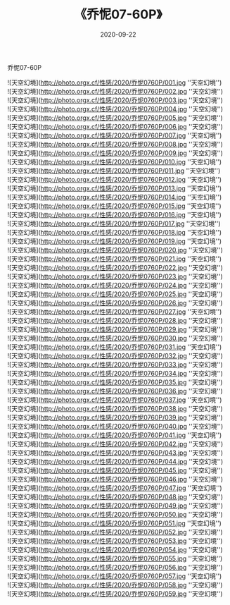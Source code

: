 ﻿---
layout: post
title: 《乔怩07-60P》
date: 2020-09-22
img: http://photo.orgx.cf/性感/2020/乔怩0760P/000.jpg
tags: [美女,性感,泳衣]
---

乔怩07-60P



![天空幻境](http://photo.orgx.cf/性感/2020/乔怩0760P/001.jpg ''天空幻境'')<br>
![天空幻境](http://photo.orgx.cf/性感/2020/乔怩0760P/002.jpg ''天空幻境'')<br>
![天空幻境](http://photo.orgx.cf/性感/2020/乔怩0760P/003.jpg ''天空幻境'')<br>
![天空幻境](http://photo.orgx.cf/性感/2020/乔怩0760P/004.jpg ''天空幻境'')<br>
![天空幻境](http://photo.orgx.cf/性感/2020/乔怩0760P/005.jpg ''天空幻境'')<br>
![天空幻境](http://photo.orgx.cf/性感/2020/乔怩0760P/006.jpg ''天空幻境'')<br>
![天空幻境](http://photo.orgx.cf/性感/2020/乔怩0760P/007.jpg ''天空幻境'')<br>
![天空幻境](http://photo.orgx.cf/性感/2020/乔怩0760P/008.jpg ''天空幻境'')<br>
![天空幻境](http://photo.orgx.cf/性感/2020/乔怩0760P/009.jpg ''天空幻境'')<br>
![天空幻境](http://photo.orgx.cf/性感/2020/乔怩0760P/010.jpg ''天空幻境'')<br>
![天空幻境](http://photo.orgx.cf/性感/2020/乔怩0760P/011.jpg ''天空幻境'')<br>
![天空幻境](http://photo.orgx.cf/性感/2020/乔怩0760P/012.jpg ''天空幻境'')<br>
![天空幻境](http://photo.orgx.cf/性感/2020/乔怩0760P/013.jpg ''天空幻境'')<br>
![天空幻境](http://photo.orgx.cf/性感/2020/乔怩0760P/014.jpg ''天空幻境'')<br>
![天空幻境](http://photo.orgx.cf/性感/2020/乔怩0760P/015.jpg ''天空幻境'')<br>
![天空幻境](http://photo.orgx.cf/性感/2020/乔怩0760P/016.jpg ''天空幻境'')<br>
![天空幻境](http://photo.orgx.cf/性感/2020/乔怩0760P/017.jpg ''天空幻境'')<br>
![天空幻境](http://photo.orgx.cf/性感/2020/乔怩0760P/018.jpg ''天空幻境'')<br>
![天空幻境](http://photo.orgx.cf/性感/2020/乔怩0760P/019.jpg ''天空幻境'')<br>
![天空幻境](http://photo.orgx.cf/性感/2020/乔怩0760P/020.jpg ''天空幻境'')<br>
![天空幻境](http://photo.orgx.cf/性感/2020/乔怩0760P/021.jpg ''天空幻境'')<br>
![天空幻境](http://photo.orgx.cf/性感/2020/乔怩0760P/022.jpg ''天空幻境'')<br>
![天空幻境](http://photo.orgx.cf/性感/2020/乔怩0760P/023.jpg ''天空幻境'')<br>
![天空幻境](http://photo.orgx.cf/性感/2020/乔怩0760P/024.jpg ''天空幻境'')<br>
![天空幻境](http://photo.orgx.cf/性感/2020/乔怩0760P/025.jpg ''天空幻境'')<br>
![天空幻境](http://photo.orgx.cf/性感/2020/乔怩0760P/026.jpg ''天空幻境'')<br>
![天空幻境](http://photo.orgx.cf/性感/2020/乔怩0760P/027.jpg ''天空幻境'')<br>
![天空幻境](http://photo.orgx.cf/性感/2020/乔怩0760P/028.jpg ''天空幻境'')<br>
![天空幻境](http://photo.orgx.cf/性感/2020/乔怩0760P/029.jpg ''天空幻境'')<br>
![天空幻境](http://photo.orgx.cf/性感/2020/乔怩0760P/030.jpg ''天空幻境'')<br>
![天空幻境](http://photo.orgx.cf/性感/2020/乔怩0760P/031.jpg ''天空幻境'')<br>
![天空幻境](http://photo.orgx.cf/性感/2020/乔怩0760P/032.jpg ''天空幻境'')<br>
![天空幻境](http://photo.orgx.cf/性感/2020/乔怩0760P/033.jpg ''天空幻境'')<br>
![天空幻境](http://photo.orgx.cf/性感/2020/乔怩0760P/034.jpg ''天空幻境'')<br>
![天空幻境](http://photo.orgx.cf/性感/2020/乔怩0760P/035.jpg ''天空幻境'')<br>
![天空幻境](http://photo.orgx.cf/性感/2020/乔怩0760P/036.jpg ''天空幻境'')<br>
![天空幻境](http://photo.orgx.cf/性感/2020/乔怩0760P/037.jpg ''天空幻境'')<br>
![天空幻境](http://photo.orgx.cf/性感/2020/乔怩0760P/038.jpg ''天空幻境'')<br>
![天空幻境](http://photo.orgx.cf/性感/2020/乔怩0760P/039.jpg ''天空幻境'')<br>
![天空幻境](http://photo.orgx.cf/性感/2020/乔怩0760P/040.jpg ''天空幻境'')<br>
![天空幻境](http://photo.orgx.cf/性感/2020/乔怩0760P/041.jpg ''天空幻境'')<br>
![天空幻境](http://photo.orgx.cf/性感/2020/乔怩0760P/042.jpg ''天空幻境'')<br>
![天空幻境](http://photo.orgx.cf/性感/2020/乔怩0760P/043.jpg ''天空幻境'')<br>
![天空幻境](http://photo.orgx.cf/性感/2020/乔怩0760P/044.jpg ''天空幻境'')<br>
![天空幻境](http://photo.orgx.cf/性感/2020/乔怩0760P/045.jpg ''天空幻境'')<br>
![天空幻境](http://photo.orgx.cf/性感/2020/乔怩0760P/046.jpg ''天空幻境'')<br>
![天空幻境](http://photo.orgx.cf/性感/2020/乔怩0760P/047.jpg ''天空幻境'')<br>
![天空幻境](http://photo.orgx.cf/性感/2020/乔怩0760P/048.jpg ''天空幻境'')<br>
![天空幻境](http://photo.orgx.cf/性感/2020/乔怩0760P/049.jpg ''天空幻境'')<br>
![天空幻境](http://photo.orgx.cf/性感/2020/乔怩0760P/050.jpg ''天空幻境'')<br>
![天空幻境](http://photo.orgx.cf/性感/2020/乔怩0760P/051.jpg ''天空幻境'')<br>
![天空幻境](http://photo.orgx.cf/性感/2020/乔怩0760P/052.jpg ''天空幻境'')<br>
![天空幻境](http://photo.orgx.cf/性感/2020/乔怩0760P/053.jpg ''天空幻境'')<br>
![天空幻境](http://photo.orgx.cf/性感/2020/乔怩0760P/054.jpg ''天空幻境'')<br>
![天空幻境](http://photo.orgx.cf/性感/2020/乔怩0760P/055.jpg ''天空幻境'')<br>
![天空幻境](http://photo.orgx.cf/性感/2020/乔怩0760P/056.jpg ''天空幻境'')<br>
![天空幻境](http://photo.orgx.cf/性感/2020/乔怩0760P/057.jpg ''天空幻境'')<br>
![天空幻境](http://photo.orgx.cf/性感/2020/乔怩0760P/058.jpg ''天空幻境'')<br>
![天空幻境](http://photo.orgx.cf/性感/2020/乔怩0760P/059.jpg ''天空幻境'')<br>